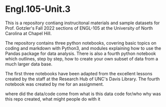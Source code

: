 # Engl.105-Unit.3
This is a repository contiang instrucitonal materials and sample datasets for Prof. Gotzler's Fall 2022 sections of ENGL-105 at the University of North Carolina at Chapel Hill.

The repository contains three python notebooks, covering basic topics on coding and markdown with Python3, and modules explaining how to use the Pandas package for data analysis. There is also a fourth python notebook which outlines, step by step, how to create your own subset of data from a much larger data base.

The first three notebooks have been adapted from the excellent lessons created by the staff at the Research Hub of UNC's Davis Library. The fourth notebook was created by me for an assignment.

where did the data/code come from
what is this data code for/who
why was this repo created, what might people do with it
